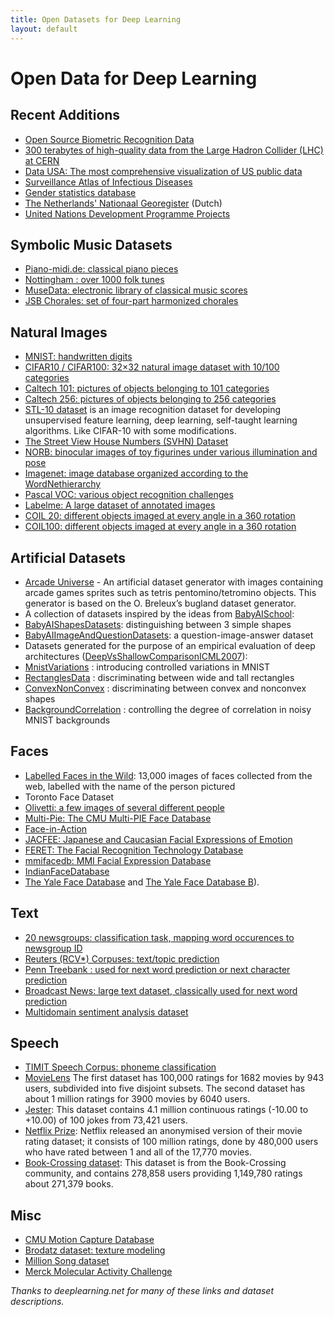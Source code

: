 ```yaml
---
title: Open Datasets for Deep Learning
layout: default
---
```


# Open Data for Deep Learning

## Recent Additions

* [Open Source Biometric Recognition Data](http://openbiometrics.org/)
* [300 terabytes of high-quality data from the Large Hadron Collider (LHC) at CERN](http://opendata.cern.ch/search?ln=en&p=Run2011A+AND+collection%3ACMS-Primary-Datasets+OR+collection%3ACMS-Simulated-Datasets+OR+collection%3ACMS-Derived-Datasets)
* [Data USA: The most comprehensive visualization of US public data](http://datausa.io)
* [Surveillance Atlas of Infectious Diseases](http://ecdc.europa.eu/en/data-tools/atlas/Pages/atlas.aspx)
* [Gender statistics database](http://eige.europa.eu/gender-statistics)
* [The Netherlands' Nationaal Georegister](http://www.nationaalgeoregister.nl/geonetwork/srv/dut/search#fast=index&from=1&to=50&any_OR_geokeyword_OR_title_OR_keyword=landinrichting*&relation=within) (Dutch)
* [United Nations Development Programme Projects](http://open.undp.org/#2016)

## Symbolic Music Datasets

* [Piano-midi.de: classical piano pieces](http://www.piano-midi.de/)
* [Nottingham : over 1000 folk tunes](http://abc.sourceforge.net/NMD/)
* [MuseData: electronic library of classical music scores](http://musedata.stanford.edu/)
* [JSB Chorales: set of four-part harmonized chorales](http://www.jsbchorales.net/index.shtml)

## Natural Images

* [MNIST: handwritten digits](http://yann.lecun.com/exdb/mnist/)
* [CIFAR10 / CIFAR100: 32×32 natural image dataset with 10/100 categories]( http://www.cs.utoronto.ca/~kriz/cifar.html)
* [Caltech 101: pictures of objects belonging to 101 categories](http://www.vision.caltech.edu/Image_Datasets/Caltech101/)
* [Caltech 256: pictures of objects belonging to 256 categories](http://www.vision.caltech.edu/Image_Datasets/Caltech256/) 
* [STL-10 dataset](http://www.stanford.edu/~acoates//stl10/) is an image recognition dataset for developing unsupervised feature learning, deep learning, self-taught learning algorithms. Like CIFAR-10 with some modifications. 
* [The Street View House Numbers (SVHN) Dataset](http://ufldl.stanford.edu/housenumbers/)
* [NORB: binocular images of toy figurines under various illumination and pose](http://www.cs.nyu.edu/~ylclab/data/norb-v1.0/)
* [Imagenet: image database organized according to the WordNethierarchy](http://www.image-net.org/)
* [Pascal VOC: various object recognition challenges](http://pascallin.ecs.soton.ac.uk/challenges/VOC/)
* [Labelme: A large dataset of annotated images](http://labelme.csail.mit.edu/Release3.0/browserTools/php/dataset.php)
* [COIL 20: different objects imaged at every angle in a 360 rotation](http://www.cs.columbia.edu/CAVE/software/softlib/coil-20.php)
* [COIL100: different objects imaged at every angle in a 360 rotation](http://www1.cs.columbia.edu/CAVE/software/softlib/coil-100.php)

## Artificial Datasets

* [Arcade Universe](https://github.com/caglar/Arcade-Universe) - An artificial dataset generator with images containing arcade games sprites such as tetris pentomino/tetromino objects. This generator is based on the O. Breleux’s bugland dataset generator.
* A collection of datasets inspired by the ideas from [BabyAISchool](http://www.iro.umontreal.ca/~lisa/twiki/bin/view.cgi/Public/BabyAISchool):
* [BabyAIShapesDatasets](http://www.iro.umontreal.ca/~lisa/twiki/bin/view.cgi/Public/BabyAIShapesDatasets): distinguishing between 3 simple shapes
* [BabyAIImageAndQuestionDatasets](http://www.iro.umontreal.ca/~lisa/twiki/bin/view.cgi/Public/BabyAIImageAndQuestionDatasets): a question-image-answer dataset
* Datasets generated for the purpose of an empirical evaluation of deep architectures ([DeepVsShallowComparisonICML2007](http://www.iro.umontreal.ca/~lisa/twiki/bin/view.cgi/Public/DeepVsShallowComparisonICML2007)):
* [MnistVariations](http://www.iro.umontreal.ca/~lisa/twiki/bin/view.cgi/Public/MnistVariations) : introducing controlled variations in MNIST
* [RectanglesData](http://www.iro.umontreal.ca/~lisa/twiki/bin/view.cgi/Public/RectanglesData) : discriminating between wide and tall rectangles
* [ConvexNonConvex](http://www.iro.umontreal.ca/~lisa/twiki/bin/view.cgi/Public/ConvexNonConvex) : discriminating between convex and nonconvex shapes
* [BackgroundCorrelation](http://www.iro.umontreal.ca/~lisa/twiki/bin/view.cgi/Public/BackgroundCorrelation) : controlling the degree of correlation in noisy MNIST backgrounds

## Faces

* [Labelled Faces in the Wild](http://vis-www.cs.umass.edu/lfw/): 13,000 images of faces collected from the web, labelled with the name of the person pictured
* Toronto Face Dataset
* [Olivetti: a few images of several different people](http://www.cs.nyu.edu/~roweis/data.html)
* [Multi-Pie: The CMU Multi-PIE Face Database](http://www.multipie.org/)
* [Face-in-Action](http://www.flintbox.com/public/project/5486/)
* [JACFEE: Japanese and Caucasian Facial Expressions of Emotion](http://www.humintell.com/jacfee/)
* [FERET: The Facial Recognition Technology Database](http://www.itl.nist.gov/iad/humanid/feret/feret_master.html)
* [mmifacedb: MMI Facial Expression Database](http://www.mmifacedb.com/)
* [IndianFaceDatabase](http://vis-www.cs.umass.edu/~vidit/IndianFaceDatabase/)
* [The Yale Face Database](http://vision.ucsd.edu/content/yale-face-database) and [The Yale Face Database B](http://vision.ucsd.edu/~leekc/ExtYaleDatabase/ExtYaleB.html)). 

## Text

* [20 newsgroups: classification task, mapping word occurences to newsgroup ID](http://qwone.com/~jason/20Newsgroups/)
* [Reuters (RCV*) Corpuses: text/topic prediction](http://about.reuters.com/researchandstandards/corpus/)
* [Penn Treebank : used for next word prediction or next character prediction](http://www.cis.upenn.edu/~treebank/)
* [Broadcast News: large text dataset, classically used for next word prediction](http://www.ldc.upenn.edu/Catalog/CatalogEntry.jsp?catalogId=LDC97S44)
* [Multidomain sentiment analysis dataset](http://www.cs.jhu.edu/~mdredze/datasets/sentiment/)

## Speech

* [TIMIT Speech Corpus: phoneme classification](http://www.ldc.upenn.edu/Catalog/CatalogEntry.jsp?catalogId=LDC93S1)
* [MovieLens](http://www.grouplens.org) The first dataset has 100,000 ratings for 1682 movies by 943 users, subdivided into five disjoint subsets. The second dataset has about 1 million ratings for 3900 movies by 6040 users. 
* [Jester](http://www.ieor.berkeley.edu/~goldberg/jester-data/): This dataset contains 4.1 million continuous ratings (-10.00 to +10.00) of 100 jokes from 73,421 users.
* [Netflix Prize](http://www.netflixprize.com/): Netflix released an anonymised version of their movie rating dataset; it consists of 100 million ratings, done by 480,000 users who have rated between 1 and all of the 17,770 movies.
* [Book-Crossing dataset](http://www.informatik.uni-freiburg.de/~cziegler/BX/): This dataset is from the Book-Crossing community, and contains 278,858 users providing 1,149,780 ratings about 271,379 books.

## Misc

* [CMU Motion Capture Database](http://mocap.cs.cmu.edu/)
* [Brodatz dataset: texture modeling](http://www.ux.uis.no/~tranden/brodatz.html)
* [Million Song dataset](http://labrosa.ee.columbia.edu/millionsong/)
* [Merck Molecular Activity Challenge](http://www.kaggle.com/c/MerckActivity/data)

*Thanks to deeplearning.net for many of these links and dataset descriptions.*
